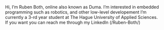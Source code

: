 Hi, I’m Ruben Both, online also known as Duma.
I’m interested in embedded programming such as robotics, and other low-level developement
I’m currently a 3-rd year student at The Hague University of Applied Sciences.
If you want you can reach me through my LinkedIn (/Ruben-Both/)
